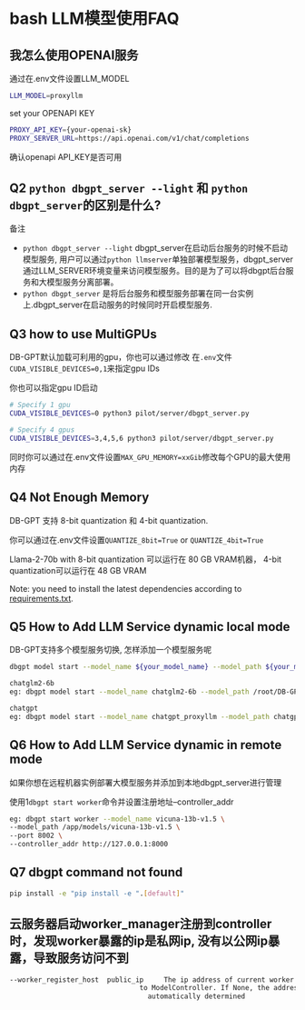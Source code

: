 #  **bash** LLM模型使用FAQ

## 我怎么使用OPENAI服务

通过在.env文件设置LLM_MODEL

```bash
LLM_MODEL=proxyllm
```



set your OPENAPI KEY

```bash
PROXY_API_KEY={your-openai-sk}
PROXY_SERVER_URL=https://api.openai.com/v1/chat/completions
```



确认openapi API_KEY是否可用

## Q2 `python dbgpt_server --light` 和 `python dbgpt_server`的区别是什么?

备注

- `python dbgpt_server --light` dbgpt_server在启动后台服务的时候不启动模型服务, 用户可以通过`python llmserver`单独部署模型服务，dbgpt_server通过LLM_SERVER环境变量来访问模型服务。目的是为了可以将dbgpt后台服务和大模型服务分离部署。
- `python dbgpt_server` 是将后台服务和模型服务部署在同一台实例上.dbgpt_server在启动服务的时候同时开启模型服务.

## Q3 how to use MultiGPUs

DB-GPT默认加载可利用的gpu，你也可以通过修改 在`.env`文件 `CUDA_VISIBLE_DEVICES=0,1`来指定gpu IDs

你也可以指定gpu ID启动

```bash
# Specify 1 gpu
CUDA_VISIBLE_DEVICES=0 python3 pilot/server/dbgpt_server.py

# Specify 4 gpus
CUDA_VISIBLE_DEVICES=3,4,5,6 python3 pilot/server/dbgpt_server.py
```



同时你可以通过在.env文件设置`MAX_GPU_MEMORY=xxGib`修改每个GPU的最大使用内存

## Q4 Not Enough Memory

DB-GPT 支持 8-bit quantization 和 4-bit quantization.

你可以通过在.env文件设置`QUANTIZE_8bit=True` or `QUANTIZE_4bit=True`

Llama-2-70b with 8-bit quantization 可以运行在 80 GB VRAM机器， 4-bit quantization可以运行在 48 GB VRAM

Note: you need to install the latest dependencies according to [requirements.txt](https://github.com/eosphoros-ai/DB-GPT/blob/main/requirements.txt).

## Q5 How to Add LLM Service dynamic local mode

DB-GPT支持多个模型服务切换, 怎样添加一个模型服务呢

```bash
dbgpt model start --model_name ${your_model_name} --model_path ${your_model_path}

chatglm2-6b
eg: dbgpt model start --model_name chatglm2-6b --model_path /root/DB-GPT/models/chatglm2-6b

chatgpt
eg: dbgpt model start --model_name chatgpt_proxyllm --model_path chatgpt_proxyllm --proxy_api_key ${OPENAI_KEY} --proxy_server_url {OPENAI_URL}
```



## Q6 How to Add LLM Service dynamic in remote mode

如果你想在远程机器实例部署大模型服务并添加到本地dbgpt_server进行管理

使用1`dbgpt start worker`命令并设置注册地址–controller_addr

```bash
eg: dbgpt start worker --model_name vicuna-13b-v1.5 \
--model_path /app/models/vicuna-13b-v1.5 \
--port 8002 \
--controller_addr http://127.0.0.1:8000
```



## Q7 dbgpt command not found

```bash
pip install -e "pip install -e ".[default]"
```



## 云服务器启动worker_manager注册到controller时，发现worker暴露的ip是私网ip, 没有以公网ip暴露，导致服务访问不到

```bash
--worker_register_host  public_ip     The ip address of current worker to register
                                to ModelController. If None, the address is
                                  automatically determined
```